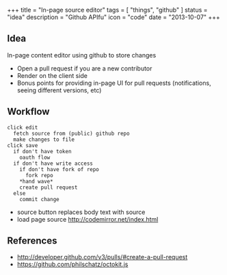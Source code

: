 +++
title = "In-page source editor"
tags = [
  "things",
  "github"
]
status = "idea"
description = "Github APIfu"
icon = "code"
date = "2013-10-07"
+++
## Idea

In-page content editor using github to store changes

 - Open a pull request if you are a new contributor
 - Render on the client side
 - Bonus points for providing in-page UI for pull requests (notifications, seeing different versions, etc)

## Workflow

```
click edit
  fetch source from (public) github repo
  make changes to file
click save
  if don't have token
    oauth flow
  if don't have write access
    if don't have fork of repo
      fork repo
    *hand wave*
    create pull request
  else
    commit change
``` 

 - source button
 replaces body text with source
 - load page source 
http://codemirror.net/index.html

## References

 - <http://developer.github.com/v3/pulls/#create-a-pull-request>
 - <https://github.com/philschatz/octokit.js>